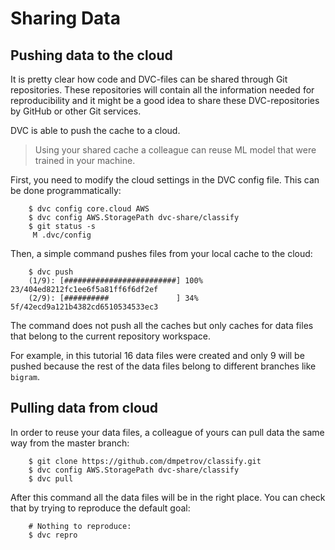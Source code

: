 # Sharing Data

## Pushing data to the cloud

It is pretty clear how code and DVC-files can be shared through Git
repositories. These repositories will contain all the information needed for
reproducibility and it might be a good idea to share these DVC-repositories by
GitHub or other Git services.

DVC is able to push the cache to a cloud.

> Using your shared cache a colleague can reuse ML model that were trained in
your machine.

First, you need to modify the cloud settings in the DVC config file. This can be done
programmatically:

```dvc
    $ dvc config core.cloud AWS
    $ dvc config AWS.StoragePath dvc-share/classify
    $ git status -s
     M .dvc/config
```

Then, a simple command pushes files from your local cache to the cloud:

```dvc
    $ dvc push
    (1/9): [#########################] 100% 23/404ed8212fc1ee6f5a81ff6f6df2ef
    (2/9): [##########               ] 34% 5f/42ecd9a121b4382cd6510534533ec3
```

The command does not push all the caches but only caches for data files that
belong to the current repository workspace.

For example, in this tutorial 16 data files were created and only 9 will be
pushed because the rest of the data files belong to different branches like
`bigram`.

## Pulling data from cloud

In order to reuse your data files, a colleague of yours can pull data the
same way from the master branch:

```dvc
    $ git clone https://github.com/dmpetrov/classify.git
    $ dvc config AWS.StoragePath dvc-share/classify
    $ dvc pull
```

After this command all the data files will be in the right place. You can check
that by trying to reproduce the default goal:

```dvc
    # Nothing to reproduce:
    $ dvc repro
```
